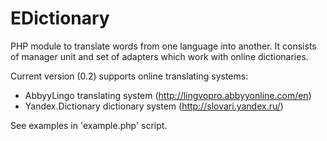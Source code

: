 EDictionary
===========

PHP module to translate words from one language into another.
It consists of manager unit and set of adapters which work with online dictionaries.

Current version (0.2) supports online translating systems:
- AbbyyLingo translating system (http://lingvopro.abbyyonline.com/en)
- Yandex.Dictionary dictionary system (http://slovari.yandex.ru/)

See examples in 'example.php' script.